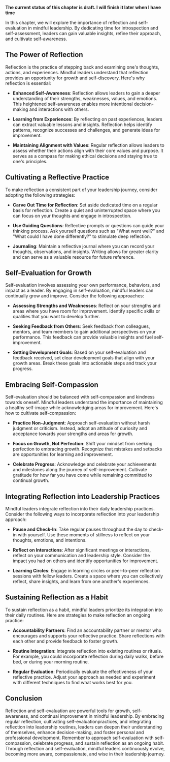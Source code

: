 **The current status of this chapter is draft. I will finish it later when I have time**

In this chapter, we will explore the importance of reflection and self-evaluation in mindful leadership. By dedicating time for introspection and self-assessment, leaders can gain valuable insights, refine their approach, and cultivate self-awareness.

The Power of Reflection
-----------------------

Reflection is the practice of stepping back and examining one's thoughts, actions, and experiences. Mindful leaders understand that reflection provides an opportunity for growth and self-discovery. Here's why reflection is essential:

* **Enhanced Self-Awareness**: Reflection allows leaders to gain a deeper understanding of their strengths, weaknesses, values, and emotions. This heightened self-awareness enables more intentional decision-making and interactions with others.

* **Learning from Experiences**: By reflecting on past experiences, leaders can extract valuable lessons and insights. Reflection helps identify patterns, recognize successes and challenges, and generate ideas for improvement.

* **Maintaining Alignment with Values**: Regular reflection allows leaders to assess whether their actions align with their core values and purpose. It serves as a compass for making ethical decisions and staying true to one's principles.

Cultivating a Reflective Practice
---------------------------------

To make reflection a consistent part of your leadership journey, consider adopting the following strategies:

* **Carve Out Time for Reflection**: Set aside dedicated time on a regular basis for reflection. Create a quiet and uninterrupted space where you can focus on your thoughts and engage in introspection.

* **Use Guiding Questions**: Reflective prompts or questions can guide your thinking process. Ask yourself questions such as "What went well?" and "What could I have done differently?" to stimulate deep reflection.

* **Journaling**: Maintain a reflective journal where you can record your thoughts, observations, and insights. Writing allows for greater clarity and can serve as a valuable resource for future reference.

Self-Evaluation for Growth
--------------------------

Self-evaluation involves assessing your own performance, behaviors, and impact as a leader. By engaging in self-evaluation, mindful leaders can continually grow and improve. Consider the following approaches:

* **Assessing Strengths and Weaknesses**: Reflect on your strengths and areas where you have room for improvement. Identify specific skills or qualities that you want to develop further.

* **Seeking Feedback from Others**: Seek feedback from colleagues, mentors, and team members to gain additional perspectives on your performance. This feedback can provide valuable insights and fuel self-improvement.

* **Setting Development Goals**: Based on your self-evaluation and feedback received, set clear development goals that align with your growth areas. Break these goals into actionable steps and track your progress.

Embracing Self-Compassion
-------------------------

Self-evaluation should be balanced with self-compassion and kindness towards oneself. Mindful leaders understand the importance of maintaining a healthy self-image while acknowledging areas for improvement. Here's how to cultivate self-compassion:

* **Practice Non-Judgment**: Approach self-evaluation without harsh judgment or criticism. Instead, adopt an attitude of curiosity and acceptance towards your strengths and areas for growth.

* **Focus on Growth, Not Perfection**: Shift your mindset from seeking perfection to embracing growth. Recognize that mistakes and setbacks are opportunities for learning and improvement.

* **Celebrate Progress**: Acknowledge and celebrate your achievements and milestones along the journey of self-improvement. Cultivate gratitude for how far you have come while remaining committed to continual growth.

Integrating Reflection into Leadership Practices
------------------------------------------------

Mindful leaders integrate reflection into their daily leadership practices. Consider the following ways to incorporate reflection into your leadership approach:

* **Pause and Check-In**: Take regular pauses throughout the day to check-in with yourself. Use these moments of stillness to reflect on your thoughts, emotions, and intentions.

* **Reflect on Interactions**: After significant meetings or interactions, reflect on your communication and leadership style. Consider the impact you had on others and identify opportunities for improvement.

* **Learning Circles**: Engage in learning circles or peer-to-peer reflection sessions with fellow leaders. Create a space where you can collectively reflect, share insights, and learn from one another's experiences.

Sustaining Reflection as a Habit
--------------------------------

To sustain reflection as a habit, mindful leaders prioritize its integration into their daily routines. Here are strategies to make reflection an ongoing practice:

* **Accountability Partners**: Find an accountability partner or mentor who encourages and supports your reflective practice. Share reflections with each other and provide feedback to foster growth.

* **Routine Integration**: Integrate reflection into existing routines or rituals. For example, you could incorporate reflection during daily walks, before bed, or during your morning routine.

* **Regular Evaluation**: Periodically evaluate the effectiveness of your reflective practice. Adjust your approach as needed and experiment with different techniques to find what works best for you.

Conclusion
----------

Reflection and self-evaluation are powerful tools for growth, self-awareness, and continual improvement in mindful leadership. By embracing regular reflection, cultivating self-evaluationpractices, and integrating reflection into leadership routines, leaders can deepen their understanding of themselves, enhance decision-making, and foster personal and professional development. Remember to approach self-evaluation with self-compassion, celebrate progress, and sustain reflection as an ongoing habit. Through reflection and self-evaluation, mindful leaders continuously evolve, becoming more aware, compassionate, and wise in their leadership journey.
